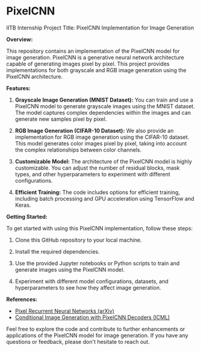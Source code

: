 # PixelCNN
IITB Internship
Project Title: PixelCNN Implementation for Image Generation

**Overview:**

This repository contains an implementation of the PixelCNN model for image generation. PixelCNN is a generative neural network architecture capable of generating images pixel by pixel. This project provides implementations for both grayscale and RGB image generation using the PixelCNN architecture.

**Features:**

1. **Grayscale Image Generation (MNIST Dataset):** You can train and use a PixelCNN model to generate grayscale images using the MNIST dataset. The model captures complex dependencies within the images and can generate new samples pixel by pixel.

2. **RGB Image Generation (CIFAR-10 Dataset):** We also provide an implementation for RGB image generation using the CIFAR-10 dataset. This model generates color images pixel by pixel, taking into account the complex relationships between color channels.

3. **Customizable Model:** The architecture of the PixelCNN model is highly customizable. You can adjust the number of residual blocks, mask types, and other hyperparameters to experiment with different configurations.

4. **Efficient Training:** The code includes options for efficient training, including batch processing and GPU acceleration using TensorFlow and Keras.

**Getting Started:**

To get started with using this PixelCNN implementation, follow these steps:

1. Clone this GitHub repository to your local machine.

2. Install the required dependencies.

3. Use the provided Jupyter notebooks or Python scripts to train and generate images using the PixelCNN model.

4. Experiment with different model configurations, datasets, and hyperparameters to see how they affect image generation.

**References:**

- [Pixel Recurrent Neural Networks (arXiv)](https://arxiv.org/abs/1601.06759)
- [Conditional Image Generation with PixelCNN Decoders (ICML)](http://proceedings.mlr.press/v70/oord17a/oord17a.pdf)

Feel free to explore the code and contribute to further enhancements or applications of the PixelCNN model for image generation. If you have any questions or feedback, please don't hesitate to reach out.
